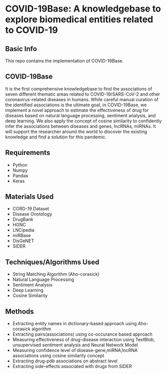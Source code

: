 # COVID-19Base: A knowledgebase to explore biomedical entities related to COVID-19
## Basic Info
This repo contains the implementation of COVID-19Base.

## COVID-19Base
It is the first comprehensive knowledgebase to find the associations of seven different thematic areas related to COVID-19/SARS-CoV-2 and other coronavirus-related diseases in humans. While careful manual curation of the identified associations is the ultimate goal, in COVID-19Base, we implement a novel approach to estimate the effectiveness of drug for diseases based on natural language processing, sentiment analysis, and deep learning. We also apply the concept of cosine similarity to confidently infer the associations between diseases and genes, lncRNAs, miRNAs. It will support the researcher around the world to discover the existing knowledge and find a solution for this pandemic.

## Requirements
* Python
* Numpy
* Pandas
* Keras

## Materials Used
* CORD-19 Dataset
* Disease Onotology
* DrugBank
* HGNC
* LNCipedia
* miRBase
* DisGeNET
* SIDER

## Techniques/Algorithms Used
* String Matching Algorithm (Aho-corasick)
* Natural Language Processing
* Sentiment Analysis
* Deep Learning
* Cosine Similarity

## Methods
* Extracting entity names in dictionary-based approach using Aho-corasick algorithm
* Extracting pairs(associations) using co-occurance based approach
* Measuring effectiveness of drug-disease interaction using TextBlob, unsupervised sentiment analysis and Neural Network Model
* Measuring confidence level of disease-gene,miRNA,lncRNA associations using cosine similarity concept
* Extracting drug-pdb associations on abstract level
* Extracting side-effects associated with drugs from SIDER

